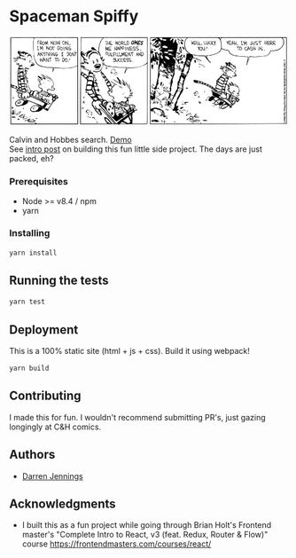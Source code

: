 # Spaceman Spiffy
![alt text][logo]

Calvin and Hobbes search. [Demo](https://darrenjennings.github.io/spaceman-spiffy/) <br>
See [intro post](https://darrenjennings.github.io/spaceman-spiffy-blog/) on building this fun little side project. The days are just packed, eh?

### Prerequisites
- Node >= v8.4 / npm
- yarn


### Installing

```bash
yarn install
```

## Running the tests

```bash
yarn test
```

## Deployment
This is a 100% static site (html + js + css). Build it using webpack!
```bash
yarn build
```

## Contributing

I made this for fun. I wouldn't recommend submitting PR's, just gazing longingly at C&H comics.

## Authors

* [Darren Jennings](https://www.twitter.com/darrenjennings)

## Acknowledgments

* I built this as a fun project while going through Brian Holt's Frontend master's "Complete Intro to React, v3 (feat. Redux, Router & Flow)" course https://frontendmasters.com/courses/react/

[logo]: readme_banner.gif "The days are just packed, eh?"